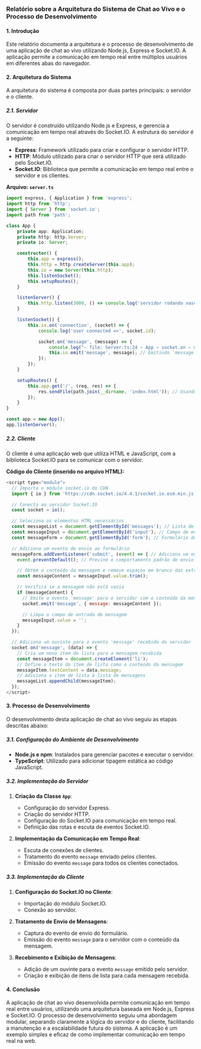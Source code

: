 ### Relatório sobre a Arquitetura do Sistema de Chat ao Vivo e o Processo de Desenvolvimento

#### 1. Introdução

Este relatório documenta a arquitetura e o processo de desenvolvimento de uma aplicação de chat ao vivo utilizando Node.js, Express e Socket.IO. A aplicação permite a comunicação em tempo real entre múltiplos usuários em diferentes abas do navegador.

#### 2. Arquitetura do Sistema

A arquitetura do sistema é composta por duas partes principais: o servidor e o cliente.

##### 2.1. Servidor

O servidor é construído utilizando Node.js e Express, e gerencia a comunicação em tempo real através do Socket.IO. A estrutura do servidor é a seguinte:

- **Express**: Framework utilizado para criar e configurar o servidor HTTP.
- **HTTP**: Módulo utilizado para criar o servidor HTTP que será utilizado pelo Socket.IO.
- **Socket.IO**: Biblioteca que permite a comunicação em tempo real entre o servidor e os clientes.

**Arquivo: `server.ts`**

```typescript
import express, { Application } from 'express';
import http from 'http';
import { Server } from 'socket.io';
import path from 'path';

class App {
    private app: Application;
    private http: http.Server;
    private io: Server;

    constructor() {
        this.app = express();
        this.http = http.createServer(this.app);
        this.io = new Server(this.http);
        this.listenSocket();
        this.setupRoutes();
    }

    listenServer() {
        this.http.listen(3000, () => console.log('servidor rodando vasco'));
    }

    listenSocket() {
        this.io.on('connection', (socket) => {
            console.log('user connected =>', socket.id);

            socket.on('message', (message) => {
                console.log("~ file: Server.ts:24 ~ App ~ socket.on ~ msg:", message);
                this.io.emit('message', message); // Emitindo 'message' para todos os clientes
            });
        });
    }

    setupRoutes() {
        this.app.get('/', (req, res) => {
            res.sendFile(path.join(__dirname, 'index.html')); // Usando path.join para compatibilidade
        });
    }
}

const app = new App();
app.listenServer();
```

##### 2.2. Cliente

O cliente é uma aplicação web que utiliza HTML e JavaScript, com a biblioteca Socket.IO para se comunicar com o servidor.

**Código do Cliente (inserido no arquivo HTML):**

```javascript
<script type="module">
  // Importa o módulo socket.io do CDN
  import { io } from 'https://cdn.socket.io/4.4.1/socket.io.esm.min.js';

  // Conecta ao servidor Socket.IO
  const socket = io();

  // Seleciona os elementos HTML necessários
  const messageList = document.getElementById('messages'); // Lista de mensagens
  const messageInput = document.getElementById('input'); // Campo de entrada de mensagem
  const messageForm = document.getElementById('form'); // Formulário de envio de mensagem

  // Adiciona um evento de envio ao formulário
  messageForm.addEventListener('submit', (event) => { // Adiciona um evento de envio ao formulário
    event.preventDefault(); // Previne o comportamento padrão de envio do formulário

    // Obtém o conteúdo da mensagem e remove espaços em branco das extremidades
    const messageContent = messageInput.value.trim();

    // Verifica se a mensagem não está vazia
    if (messageContent) {
      // Emite o evento 'message' para o servidor com o conteúdo da mensagem
      socket.emit('message', { message: messageContent });

      // Limpa o campo de entrada de mensagem
      messageInput.value = '';
    }
  });

  // Adiciona um ouvinte para o evento 'message' recebido do servidor
  socket.on('message', (data) => {
    // Cria um novo item de lista para a mensagem recebida
    const messageItem = document.createElement('li');
    // Define o texto do item de lista como o conteúdo da mensagem
    messageItem.textContent = data.message;
    // Adiciona o item de lista à lista de mensagens
    messageList.appendChild(messageItem);
  });
</script>
```

#### 3. Processo de Desenvolvimento

O desenvolvimento desta aplicação de chat ao vivo seguiu as etapas descritas abaixo:

##### 3.1. Configuração do Ambiente de Desenvolvimento

- **Node.js e npm**: Instalados para gerenciar pacotes e executar o servidor.
- **TypeScript**: Utilizado para adicionar tipagem estática ao código JavaScript.

##### 3.2. Implementação do Servidor

1. **Criação da Classe `App`**:
   - Configuração do servidor Express.
   - Criação do servidor HTTP.
   - Configuração do Socket.IO para comunicação em tempo real.
   - Definição das rotas e escuta de eventos Socket.IO.

2. **Implementação da Comunicação em Tempo Real**:
   - Escuta de conexões de clientes.
   - Tratamento do evento `message` enviado pelos clientes.
   - Emissão do evento `message` para todos os clientes conectados.

##### 3.3. Implementação do Cliente

1. **Configuração do Socket.IO no Cliente**:
   - Importação do módulo Socket.IO.
   - Conexão ao servidor.

2. **Tratamento de Envio de Mensagens**:
   - Captura do evento de envio do formulário.
   - Emissão do evento `message` para o servidor com o conteúdo da mensagem.

3. **Recebimento e Exibição de Mensagens**:
   - Adição de um ouvinte para o evento `message` emitido pelo servidor.
   - Criação e exibição de itens de lista para cada mensagem recebida.

#### 4. Conclusão

A aplicação de chat ao vivo desenvolvida permite comunicação em tempo real entre usuários, utilizando uma arquitetura baseada em Node.js, Express e Socket.IO. O processo de desenvolvimento seguiu uma abordagem modular, separando claramente a lógica do servidor e do cliente, facilitando a manutenção e a escalabilidade futura do sistema. A aplicação é um exemplo simples e eficaz de como implementar comunicação em tempo real na web.